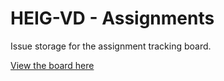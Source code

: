 # HEIG-VD - Assignments

Issue storage for the assignment tracking board.

[View the board here](https://github.com/orgs/heig-lherman/projects/1)
